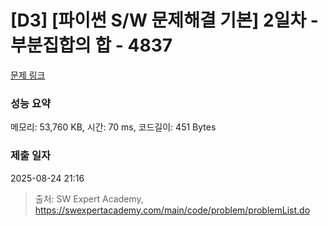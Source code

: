 # [D3] [파이썬 S/W 문제해결 기본] 2일차 - 부분집합의 합 - 4837 

[문제 링크](https://swexpertacademy.com/main/code/problem/problemDetail.do?contestProbId=AWTLbGI6p2UDFAVT) 

### 성능 요약

메모리: 53,760 KB, 시간: 70 ms, 코드길이: 451 Bytes

### 제출 일자

2025-08-24 21:16



> 출처: SW Expert Academy, https://swexpertacademy.com/main/code/problem/problemList.do